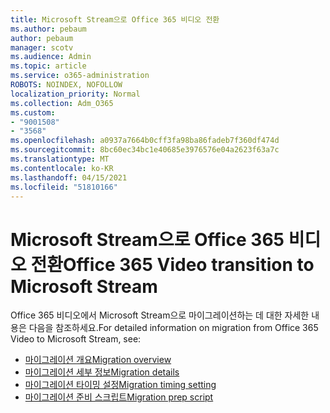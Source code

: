 ```yaml
---
title: Microsoft Stream으로 Office 365 비디오 전환
ms.author: pebaum
author: pebaum
manager: scotv
ms.audience: Admin
ms.topic: article
ms.service: o365-administration
ROBOTS: NOINDEX, NOFOLLOW
localization_priority: Normal
ms.collection: Adm_O365
ms.custom:
- "9001508"
- "3568"
ms.openlocfilehash: a0937a7664b0cff3fa98ba86fadeb7f360df474d
ms.sourcegitcommit: 8bc60ec34bc1e40685e3976576e04a2623f63a7c
ms.translationtype: MT
ms.contentlocale: ko-KR
ms.lasthandoff: 04/15/2021
ms.locfileid: "51810166"
---
```

# <a name="office-365-video-transition-to-microsoft-stream"></a><span data-ttu-id="f741a-102">Microsoft Stream으로 Office 365 비디오 전환</span><span class="sxs-lookup"><span data-stu-id="f741a-102">Office 365 Video transition to Microsoft Stream</span></span>

<span data-ttu-id="f741a-103">Office 365 비디오에서 Microsoft Stream으로 마이그레이션하는 데 대한 자세한 내용은 다음을 참조하세요.</span><span class="sxs-lookup"><span data-stu-id="f741a-103">For detailed information on migration from Office 365 Video to Microsoft Stream, see:</span></span>

- [<span data-ttu-id="f741a-104">마이그레이션 개요</span><span class="sxs-lookup"><span data-stu-id="f741a-104">Migration overview</span></span>](https://docs.microsoft.com/stream/migrate-from-office-365)
- [<span data-ttu-id="f741a-105">마이그레이션 세부 정보</span><span class="sxs-lookup"><span data-stu-id="f741a-105">Migration details</span></span>](https://docs.microsoft.com/stream/migration-experience)
- [<span data-ttu-id="f741a-106">마이그레이션 타이밍 설정</span><span class="sxs-lookup"><span data-stu-id="f741a-106">Migration timing setting</span></span>](https://docs.microsoft.com/stream/migration-o365video-timing-setting)
- [<span data-ttu-id="f741a-107">마이그레이션 준비 스크립트</span><span class="sxs-lookup"><span data-stu-id="f741a-107">Migration prep script</span></span>](https://docs.microsoft.com/stream/migration-o365video-prep)
